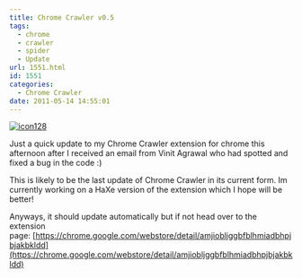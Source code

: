 ```yaml
---
title: Chrome Crawler v0.5
tags:
  - chrome
  - crawler
  - spider
  - Update
url: 1551.html
id: 1551
categories:
  - Chrome Crawler
date: 2011-05-14 14:55:01
---
```


[![](https://mikecann.co.uk/wp-content/uploads/2011/05/icon128.png "icon128")](https://mikecann.co.uk/wp-content/uploads/2011/05/icon128.png)

Just a quick update to my Chrome Crawler extension for chrome this afternoon after I received an email from Vinit Agrawal who had spotted and fixed a bug in the code :)
<!-- more -->
This is likely to be the last update of Chrome Crawler in its current form. Im currently working on a HaXe version of the extension which I hope will be better!

Anyways, it should update automatically but if not head over to the extension page: [https://chrome.google.com/webstore/detail/amjiobljggbfblhmiadbhpjbjakbkldd](https://chrome.google.com/webstore/detail/amjiobljggbfblhmiadbhpjbjakbkldd)